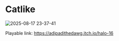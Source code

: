 # Catlike
![2025-08-17 23-37-41](https://github.com/user-attachments/assets/8beabd1e-c1a3-4102-a99a-cce5837340a6)


Playable link: https://adipadithedawg.itch.io/halo-16
